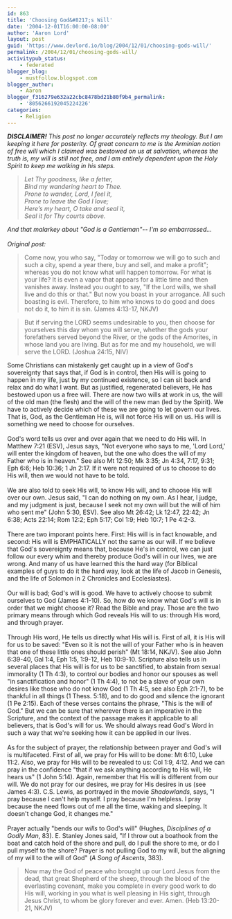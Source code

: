 ```yaml
---
id: 863
title: 'Choosing God&#8217;s Will'
date: '2004-12-01T16:00:00-08:00'
author: 'Aaron Lord'
layout: post
guid: 'https://www.devlord.io/blog/2004/12/01/choosing-gods-will/'
permalink: /2004/12/01/choosing-gods-will/
activitypub_status:
    - federated
blogger_blog:
    - mustfollow.blogspot.com
blogger_author:
    - Aaron
blogger_f316279e632a22cbc8478bd21b80f9b4_permalink:
    - '8056266192045224226'
categories:
    - Religion
---
```


<i><b>DISCLAIMER!</b> This post no longer accurately reflects my theology.  But I am keeping it here for posterity.  Of great concern to me is the Arminian notion of free will which I claimed was bestowed on us at salvation, whereas the truth is, my will is still not free, and I am entirely dependent upon the Holy Spirit to keep me walking in his steps.</i><br /><blockquote><i>Let Thy goodness, like a fetter,<br />Bind my wandering heart to Thee.<br />Prone to wander, Lord, I feel it,<br />Prone to leave the God I love;<br />Here’s my heart, O take and seal it,<br />Seal it for Thy courts above.</i></blockquote><i>And that malarkey about "God is a Gentleman"-- I'm so embarrassed...</i><br /><br /><i>Original post:</i><br /><blockquote>Come now, you who say, "Today or tomorrow we will go to such and such a city, spend a year there, buy and sell, and make a profit"; whereas you do not know what will happen tomorrow. For what is your life? It is even a vapor that appears for a little time and then vanishes away. Instead you ought to say, "If the Lord wills, we shall live and do this or that." But now you boast in your arrogance. All such boasting is evil. Therefore, to him who knows to do good and does not do it, to him it is sin. (James 4:13-17, NKJV)</blockquote><blockquote>But if serving the LORD seems undesirable to you, then choose for yourselves this day whom you will serve, whether the gods your forefathers served beyond the River, or the gods of the Amorites, in whose land you are living. But as for me and my household, we will serve the LORD. (Joshua 24:15, NIV)</blockquote>Some Christians can mistakenly get caught up in a view of God's sovereignty that says that, if God is in control, then His will is going to happen in my life, just by my continued existence, so I can sit back and relax and do what I want.  But as justified, regenerated believers, He has bestowed upon us a free will.  There are now two wills at work in us, the will of the old man (the flesh) and the will of the new man (led by the Spirit).  We have to actively decide which of these we are going to let govern our lives.  That is, God, as the Gentleman He is, will not force His will on us.  His will is something we need to choose for ourselves.<br /><br />God's word tells us over and over again that we need to do His will.  In Matthew 7:21 (ESV), Jesus says, "Not everyone who says to me, 'Lord Lord,' will enter the kingdom of heaven, but the one who does the will of my Father who is in heaven."  See also Mt 12:50; Mk 3:35; Jn 4:34, 7:17, 9:31; Eph 6:6; Heb 10:36; 1 Jn 2:17.  If it were not required of us to choose to do His will, then we would not have to be told.<br /><br />We are also told to seek His will, to know His will, and to choose His will over our own. Jesus said, "I can do nothing on my own. As I hear, I judge, and my judgment is just, because I seek not my own will but the will of him who sent me" (John 5:30, ESV).  See also Mt 26:42; Lk 12:47, 22:42; Jn 6:38; Acts 22:14; Rom 12:2; Eph 5:17; Col 1:9; Heb 10:7; 1 Pe 4:2-3.<br /><br />There are two imporant points here.  First: His will is in fact knowable, and second: His will is EMPHATICALLY not the same as our will.  If we believe that God's sovereignty means that, because He's in control, we can just follow our every whim and thereby produce God's will in our lives, we are wrong.  And many of us have learned this the hard way (for Biblical examples of guys to do it the hard way, look at the life of Jacob in Genesis, and the life of Solomon in 2 Chronicles and Ecclesiastes).<br /><br />Our will is bad; God's will is good.  We have to actively choose to submit ourselves to God (James 4:1-10).  So, how do we know what God's will is in order that we might choose it?  Read the Bible and pray.  Those are the two primary means through which God reveals His will to us: through His word, and through prayer.<br /><br />Through His word, He tells us directly what His will is.  First of all, it is His will for us to be saved: "Even so it is not the will of your Father who is in heaven that one of these little ones should perish" (Mt 18:14, NKJV). See also John 6:39-40, Gal 1:4, Eph 1:5, 1:9-12, Heb 10:9-10.  Scripture also tells us in several places that His will is for us to be sanctified, to abstain from sexual immorality (1 Th 4:3), to control our bodies and honor our spouses as well "in sanctification and honor" (1 Th 4:4), to not be a slave of your own desires like those who do not know God (1 Th 4:5, see also Eph 2:1-7), to be thankful in all things (1 Thess. 5:18), and to do good and silence the ignorant (1 Pe 2:15).  Each of these verses contains the phrase, "This is the will of God."  But we can be sure that wherever there is an imperative in the Scripture, and the context of the passage makes it applicable to all believers, that is God's will for us.  We should always read God's Word in such a way that we're seeking how it can be applied in our lives.<br /><br />As for the subject of prayer, the relationship between prayer and God's will is multifaceted.  First of all, we pray for His will to be done: Mt 6:10, Luke 11:2.  Also, we pray for His will to be revealed to us: Col 1:9, 4:12.  And we can pray in the confidence "that if we ask anything according to His will, He hears us" (1 John 5:14).  Again, remember that His will is different from our will.  We do not pray for our desires, we pray for His desires in us (see James 4:3).  C.S. Lewis, as portrayed in the movie <i>Shadowlands</i>, says, "I pray because I can't help myself. I pray because I'm helpless. I pray because the need flows out of me all the time, waking and sleeping. It doesn't change God, it changes me."<br /><br />Prayer actually "bends our <i>wills</i> to God's will" (Hughes, <i>Disciplines of a Godly Man</i>, 83). E. Stanley Jones said, "If I throw out a boathook from the boat and catch hold of the shore and pull, do I pull the shore to me, or do I pull myself to the shore?  Prayer is not pulling God to my will, but the aligning of my will to the will of God" (<i>A Song of Ascents</i>, 383).<br /><blockquote>Now may the God of peace who brought up our Lord Jesus from the dead, that great Shepherd of the sheep, through the blood of the everlasting covenant, make you complete in every good work to do His will, working in you what is well pleasing in His sight, through Jesus Christ, to whom be glory forever and ever. Amen. (Heb 13:20-21, NKJV)</blockquote><div class="blogger-post-footer"><img width='1' height='1' src='' alt='' /></div>